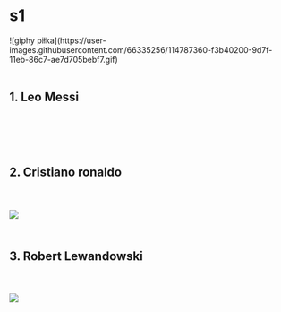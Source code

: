 

# s1
<!DOCTYPE HTML>
<html lang="pl">
<head>
	<meta charset="uft-8"/>
	<title>Najlepsi piłkarze</title>
	<meta name="description" content="ciekawostki na temat piłki nożnej"/>
	<meta name="keywords" content="pomoc dla fanów piłki noznej"/>
	<meta http-equiv="X-UA-Compatible" content="IE=edge,opera=1"/>

</head>

<body>
	![giphy piłka](https://user-images.githubusercontent.com/66335256/114787360-f3b40200-9d7f-11eb-86c7-ae7d705bebf7.gif)
	<br/><br/>
	<h2>1. Leo Messi <h2/> <br/>
	<img ![leo messi](https://user-images.githubusercontent.com/66335256/114787361-f4e52f00-9d7f-11eb-8e6c-7f1c9b1501ac.jpg)>
	<br/><br/>
	<h2>2. Cristiano ronaldo <h2/> <br/>
	<Img src="img/![ronaldo](https://user-images.githubusercontent.com/66335256/114787364-f4e52f00-9d7f-11eb-96a4-5f29ebee0dc1.jpg)"/>
	<br/><br/>
	<h2>3. Robert Lewandowski <h2/> <br/>
	<Img src="img/lewy.jpg"/>
</body>  
</html>



